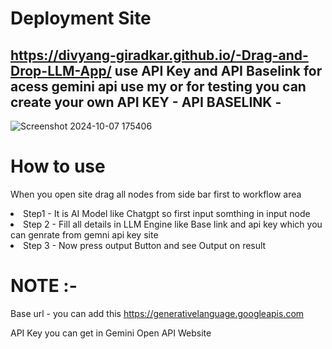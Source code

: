 # Deployment Site 
https://divyang-giradkar.github.io/-Drag-and-Drop-LLM-App/
use API Key and API Baselink for acess gemini api use my or for testing you can create your own 
API KEY -
API BASELINK -
----------------------------------------------------------------------------------------------------------------
![Screenshot 2024-10-07 175406](https://github.com/user-attachments/assets/6d677b9e-b5e9-4ffa-addb-9737155e3041)

# How to use 
When you open site drag all nodes from side bar first to workflow area
<li> Step1 - It is AI Model like Chatgpt so first input somthing in input node</li>
<li>Step 2 - Fill all details in LLM Engine like Base link and api key which you can genrate from gemni api key site</li>
<li>Step 3 - Now press output Button and see Output on result</li>

# NOTE :-
 Base url - you can add this
https://generativelanguage.googleapis.com

 API Key you can get in Gemini Open API Website
